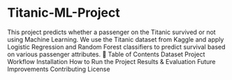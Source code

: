 # Titanic-ML-Project
This project predicts whether a passenger on the Titanic survived or not using Machine Learning. We use the Titanic dataset from Kaggle and apply Logistic Regression and Random Forest classifiers to predict survival based on various passenger attributes.
📂 Table of Contents
     Dataset
     Project Workflow
     Installation
     How to Run the Project
     Results & Evaluation
     Future Improvements
     Contributing
     License
